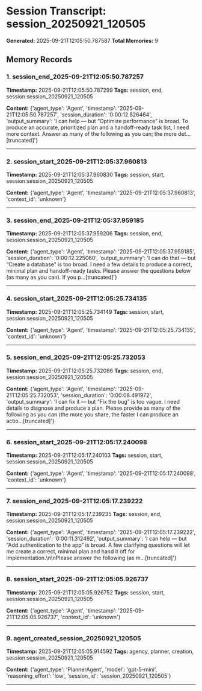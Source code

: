 # Session Transcript: session_20250921_120505

**Generated:** 2025-09-21T12:05:50.787587
**Total Memories:** 9

## Memory Records

### 1. session_end_2025-09-21T12:05:50.787257

**Timestamp:** 2025-09-21T12:05:50.787299
**Tags:** session, end, session:session_20250921_120505

**Content:** {'agent_type': 'Agent', 'timestamp': '2025-09-21T12:05:50.787257', 'session_duration': '0:00:12.826464', 'output_summary': 'I can help — but “Optimize performance” is broad. To produce an accurate, prioritized plan and a handoff-ready task list, I need more context. Answer as many of the following as you can; the more det...[truncated]'}

---

### 2. session_start_2025-09-21T12:05:37.960813

**Timestamp:** 2025-09-21T12:05:37.960830
**Tags:** session, start, session:session_20250921_120505

**Content:** {'agent_type': 'Agent', 'timestamp': '2025-09-21T12:05:37.960813', 'context_id': 'unknown'}

---

### 3. session_end_2025-09-21T12:05:37.959185

**Timestamp:** 2025-09-21T12:05:37.959206
**Tags:** session, end, session:session_20250921_120505

**Content:** {'agent_type': 'Agent', 'timestamp': '2025-09-21T12:05:37.959185', 'session_duration': '0:00:12.225060', 'output_summary': 'I can do that — but “Create a database” is too broad. I need a few details to produce a correct, minimal plan and handoff-ready tasks. Please answer the questions below (as many as you can). If you p...[truncated]'}

---

### 4. session_start_2025-09-21T12:05:25.734135

**Timestamp:** 2025-09-21T12:05:25.734149
**Tags:** session, start, session:session_20250921_120505

**Content:** {'agent_type': 'Agent', 'timestamp': '2025-09-21T12:05:25.734135', 'context_id': 'unknown'}

---

### 5. session_end_2025-09-21T12:05:25.732053

**Timestamp:** 2025-09-21T12:05:25.732086
**Tags:** session, end, session:session_20250921_120505

**Content:** {'agent_type': 'Agent', 'timestamp': '2025-09-21T12:05:25.732053', 'session_duration': '0:00:08.491972', 'output_summary': 'I can fix it — but “Fix the bug” is too vague. I need details to diagnose and produce a plan. Please provide as many of the following as you can (the more you share, the faster I can produce an actio...[truncated]'}

---

### 6. session_start_2025-09-21T12:05:17.240098

**Timestamp:** 2025-09-21T12:05:17.240103
**Tags:** session, start, session:session_20250921_120505

**Content:** {'agent_type': 'Agent', 'timestamp': '2025-09-21T12:05:17.240098', 'context_id': 'unknown'}

---

### 7. session_end_2025-09-21T12:05:17.239222

**Timestamp:** 2025-09-21T12:05:17.239235
**Tags:** session, end, session:session_20250921_120505

**Content:** {'agent_type': 'Agent', 'timestamp': '2025-09-21T12:05:17.239222', 'session_duration': '0:00:11.312492', 'output_summary': 'I can help — but “Add authentication to the app” is broad. A few clarifying questions will let me create a correct, minimal plan and hand it off for implementation.\n\nPlease answer the following (as m...[truncated]'}

---

### 8. session_start_2025-09-21T12:05:05.926737

**Timestamp:** 2025-09-21T12:05:05.926752
**Tags:** session, start, session:session_20250921_120505

**Content:** {'agent_type': 'Agent', 'timestamp': '2025-09-21T12:05:05.926737', 'context_id': 'unknown'}

---

### 9. agent_created_session_20250921_120505

**Timestamp:** 2025-09-21T12:05:05.914592
**Tags:** agency, planner, creation, session:session_20250921_120505

**Content:** {'agent_type': 'PlannerAgent', 'model': 'gpt-5-mini', 'reasoning_effort': 'low', 'session_id': 'session_20250921_120505'}

---

